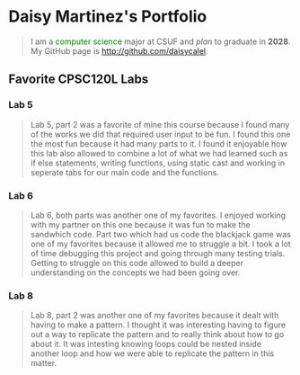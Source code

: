 
# Daisy Martinez's Portfolio

> I am a <span style="color:green">computer science</span> major at CSUF and *plan* to graduate in **2028**.
My GitHub page is http://github.com/daisycalel.


## Favorite CPSC120L Labs

### Lab 5

> Lab 5, part 2 was a favorite of mine this course because I found many of 
the works we did that required user input to be fun. I found this one the most fun 
because it had many parts to it. I found it enjoyable how this lab also allowed to
combine a lot of what we had learned such as if else statements, writing functions, 
using static cast and working in seperate tabs for our main code and the functions.
### Lab 6

> Lab 6, both parts was another one of my favorites. I enjoyed working with my 
partner on this one because it was fun to make the sandwhich code. Part two which
had us code the blackjack game was one of my favorites because it allowed me to
struggle a bit. I took a lot of time debugging this project and going through 
many testing trials. Getting to struggle on this code allowed to build a deeper
understanding on the concepts we had been going over.

### Lab 8
> Lab 8, part 2 was another one of my favorites because it dealt with having to make 
a pattern. I thought it was interesting having to figure out a way to replicate the 
pattern and to really think about how to go about it. It was intesting knowing loops 
could be nested inside another loop and how we were able to replicate the pattern in 
this matter.